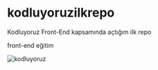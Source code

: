 # kodluyoruzilkrepo
Kodluyoruz Front-End kapsamında açtığım ilk repo

front-end eğitim 

![kodluyoruz]("resim.jpg")
